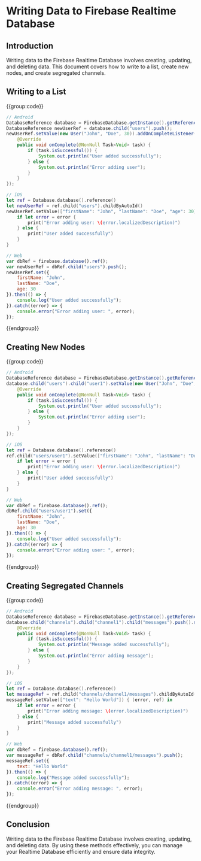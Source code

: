 # Writing Data to Firebase Realtime Database

## Introduction
Writing data to the Firebase Realtime Database involves creating, updating, and deleting data. This document covers how to write to a list, create new nodes, and create segregated channels.

## Writing to a List

{{group:code}}
```java
// Android
DatabaseReference database = FirebaseDatabase.getInstance().getReference();
DatabaseReference newUserRef = database.child("users").push();
newUserRef.setValue(new User("John", "Doe", 30)).addOnCompleteListener(new OnCompleteListener<Void>() {
    @Override
    public void onComplete(@NonNull Task<Void> task) {
        if (task.isSuccessful()) {
            System.out.println("User added successfully");
        } else {
            System.out.println("Error adding user");
        }
    }
});
```

```swift
// iOS
let ref = Database.database().reference()
let newUserRef = ref.child("users").childByAutoId()
newUserRef.setValue(["firstName": "John", "lastName": "Doe", "age": 30]) { (error, ref) in
    if let error = error {
        print("Error adding user: \(error.localizedDescription)")
    } else {
        print("User added successfully")
    }
}
```

```javascript
// Web
var dbRef = firebase.database().ref();
var newUserRef = dbRef.child("users").push();
newUserRef.set({
    firstName: "John",
    lastName: "Doe",
    age: 30
}).then(() => {
    console.log("User added successfully");
}).catch((error) => {
    console.error("Error adding user: ", error);
});
```
{{endgroup}}

## Creating New Nodes

{{group:code}}
```java
// Android
DatabaseReference database = FirebaseDatabase.getInstance().getReference();
database.child("users").child("user1").setValue(new User("John", "Doe", 30)).addOnCompleteListener(new OnCompleteListener<Void>() {
    @Override
    public void onComplete(@NonNull Task<Void> task) {
        if (task.isSuccessful()) {
            System.out.println("User added successfully");
        } else {
            System.out.println("Error adding user");
        }
    }
});
```

```swift
// iOS
let ref = Database.database().reference()
ref.child("users/user1").setValue(["firstName": "John", "lastName": "Doe", "age": 30]) { (error, ref) in
    if let error = error {
        print("Error adding user: \(error.localizedDescription)")
    } else {
        print("User added successfully")
    }
}
```

```javascript
// Web
var dbRef = firebase.database().ref();
dbRef.child("users/user1").set({
    firstName: "John",
    lastName: "Doe",
    age: 30
}).then(() => {
    console.log("User added successfully");
}).catch((error) => {
    console.error("Error adding user: ", error);
});
```
{{endgroup}}

## Creating Segregated Channels

{{group:code}}
```java
// Android
DatabaseReference database = FirebaseDatabase.getInstance().getReference();
database.child("channels").child("channel1").child("messages").push().setValue(new Message("Hello World")).addOnCompleteListener(new OnCompleteListener<Void>() {
    @Override
    public void onComplete(@NonNull Task<Void> task) {
        if (task.isSuccessful()) {
            System.out.println("Message added successfully");
        } else {
            System.out.println("Error adding message");
        }
    }
});
```

```swift
// iOS
let ref = Database.database().reference()
let messageRef = ref.child("channels/channel1/messages").childByAutoId()
messageRef.setValue(["text": "Hello World"]) { (error, ref) in
    if let error = error {
        print("Error adding message: \(error.localizedDescription)")
    } else {
        print("Message added successfully")
    }
}
```

```javascript
// Web
var dbRef = firebase.database().ref();
var messageRef = dbRef.child("channels/channel1/messages").push();
messageRef.set({
    text: "Hello World"
}).then(() => {
    console.log("Message added successfully");
}).catch((error) => {
    console.error("Error adding message: ", error);
});
```
{{endgroup}}

## Conclusion
Writing data to the Firebase Realtime Database involves creating, updating, and deleting data. By using these methods effectively, you can manage your Realtime Database efficiently and ensure data integrity.

